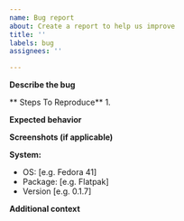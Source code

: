 ```yaml
---
name: Bug report
about: Create a report to help us improve
title: ''
labels: bug
assignees: ''

---
```


**Describe the bug**

** Steps To Reproduce**
1. 

**Expected behavior**

**Screenshots (if applicable)**

**System:**
 - OS: [e.g. Fedora 41]
 - Package: [e.g. Flatpak]
 - Version [e.g. 0.1.7]

**Additional context**
